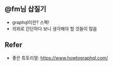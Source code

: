 ## @fm님 삽질기
- graphql이란? 스펙!
- 의외로 간단하다 보니 생각해야 할 것들이 많음


## Refer
- 좋은 튜토리얼: https://www.howtographql.com/
